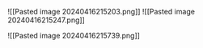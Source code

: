 ![[Pasted image 20240416215203.png]]
![[Pasted image 20240416215247.png]]

![[Pasted image 20240416215739.png]]
